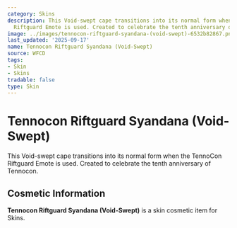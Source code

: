 ```yaml
---
category: Skins
description: This Void-swept cape transitions into its normal form when the TennoCon
  Riftguard Emote is used. Created to celebrate the tenth anniversary of Tennocon.
image: ../images/tennocon-riftguard-syandana-(void-swept)-6532b82867.png
last_updated: '2025-09-17'
name: Tennocon Riftguard Syandana (Void-Swept)
source: WFCD
tags:
- Skin
- Skins
tradable: false
type: Skin
---
```


# Tennocon Riftguard Syandana (Void-Swept)

This Void-swept cape transitions into its normal form when the TennoCon Riftguard Emote is used. Created to celebrate the tenth anniversary of Tennocon.

## Cosmetic Information

**Tennocon Riftguard Syandana (Void-Swept)** is a skin cosmetic item for Skins.

